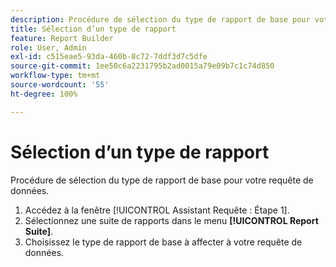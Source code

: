 ```yaml
---
description: Procédure de sélection du type de rapport de base pour votre requête de données.
title: Sélection d’un type de rapport
feature: Report Builder
role: User, Admin
exl-id: c515eae5-93da-460b-8c72-7ddf3d7c5dfe
source-git-commit: 1ee50c6a2231795b2ad0015a79e09b7c1c74d850
workflow-type: tm+mt
source-wordcount: '55'
ht-degree: 100%

---
```


# Sélection d’un type de rapport

Procédure de sélection du type de rapport de base pour votre requête de données.

1. Accédez à la fenêtre [!UICONTROL Assistant Requête : Étape 1].
1. Sélectionnez une suite de rapports dans le menu **[!UICONTROL Report Suite]**.
1. Choisissez le type de rapport de base à affecter à votre requête de données.
